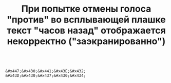 ﻿---
title: "При попытке отмены голоса &quot;против&quot; во всплывающей плашке текст &quot;часов назад&quot; отображается некорректно (&quot;заэкранированно&quot;)"
se.owner.user_id: 1365
se.owner.display_name: "insolor"
se.owner.link: "https://ru.meta.stackoverflow.com/users/1365/insolor"
se.link: "https://ru.meta.stackoverflow.com/questions/11949/%d0%9f%d1%80%d0%b8-%d0%bf%d0%be%d0%bf%d1%8b%d1%82%d0%ba%d0%b5-%d0%be%d1%82%d0%bc%d0%b5%d0%bd%d1%8b-%d0%b3%d0%be%d0%bb%d0%be%d1%81%d0%b0-%d0%bf%d1%80%d0%be%d1%82%d0%b8%d0%b2-%d0%b2%d0%be-%d0%b2%d1%81%d0%bf%d0%bb%d1%8b%d0%b2%d0%b0%d1%8e%d1%89%d0%b5%d0%b9-%d0%bf%d0%bb%d0%b0%d1%88%d0%ba%d0%b5-%d1%82%d0%b5%d0%ba%d1%81%d1%82-%d1%87%d0%b0%d1%81%d0%be%d0%b2-%d0%bd%d0%b0%d0%b7%d0%b0%d0%b4-%d0%be%d1%82%d0%be"
se.question_id: 11949
se.post_type: question
---
<p><a href="https://i.stack.imgur.com/GGCuF.png" rel="nofollow noreferrer"><img src="https://i.stack.imgur.com/GGCuF.png" alt="" /></a></p>
<pre><code>&amp;#x447;&amp;#x430;&amp;#x441;&amp;#x43E;&amp;#x432; &amp;#x43D;&amp;#x430;&amp;#x437;&amp;#x430;&amp;#x434;
</code></pre>
